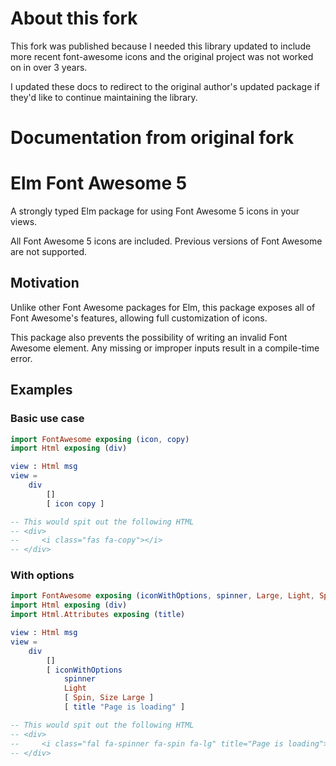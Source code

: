 # About this fork

This fork was published because I needed this library updated to include more recent font-awesome icons and the original project was not worked on in over 3 years.

I updated these docs to redirect to the original author's updated package if they'd like to continue maintaining the library. 

# Documentation from original fork

# Elm Font Awesome 5

A strongly typed Elm package for using Font Awesome 5 icons
in your views.

All Font Awesome 5 icons are included. Previous
versions of Font Awesome are not supported.

## Motivation
Unlike other Font Awesome packages for Elm, this package exposes
all of Font Awesome's features, allowing full customization of icons.

This package also prevents the possibility of writing an invalid Font Awesome
element. Any missing or improper inputs result in a compile-time error.

## Examples
### Basic use case
```elm
import FontAwesome exposing (icon, copy)
import Html exposing (div)

view : Html msg
view =
    div
        []
        [ icon copy ]

-- This would spit out the following HTML
-- <div>
--     <i class="fas fa-copy"></i>
-- </div>
```

### With options
```elm
import FontAwesome exposing (iconWithOptions, spinner, Large, Light, Spin, Size)
import Html exposing (div)
import Html.Attributes exposing (title)

view : Html msg
view =
    div
        []
        [ iconWithOptions
            spinner
            Light
            [ Spin, Size Large ]
            [ title "Page is loading" ]

-- This would spit out the following HTML
-- <div>
--     <i class="fal fa-spinner fa-spin fa-lg" title="Page is loading"></i>
-- </div>
```
